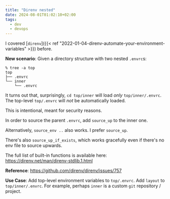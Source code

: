 ```yaml
---
title: "Direnv nested"
date: 2024-08-01T01:02:10+02:00
tags:
  - dev
  - devops
---
```


I covered [`direnv`]({{< ref "2022-01-04-direnv-automate-your-environment-variables" >}}) before.

**New scenario**: Given a directory structure with two nested `.envrc`s:

<!--more-->

```
% tree -a top
top
├── .envrc
└── inner
    └── .envrc
```

It turns out that, surprisingly, `cd top/inner` will load _only_
`top/inner/.envrc`. The top-level `top/.envrc` will _not_ be automatically
loaded.

This is intentional, meant for security reasons.

In order to source the parent `.envrc`, add `source_up` to the inner one.

Alternatively, `source_env ..` also works. I prefer `source_up`.

There's also `source_up_if_exists`, which works gracefully even if there's
no env file to source upwards.

The full list of built-in functions is available here:
https://direnv.net/man/direnv-stdlib.1.html

**Reference**: https://github.com/direnv/direnv/issues/757

**Use Case**: Add top-level environment variables to `top/.envrc`. Add `layout`
to `top/inner/.envrc`. For example, perhaps `inner` is a custom `git` repository
/ project.

